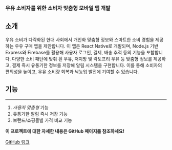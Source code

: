 ### 우유 소비자를 위한 소비자 맞춤형 모바일 앱 개발

## 소개
우유 소비가 다각화된 현대 사회에서 개인화 맞춤형 정보와 스마트한 소비 경험을 제공하는 우유 구매 앱을 제안합니다. 이 앱은 React Native로 개발되며, Node.js 기반 Express와 Firebase를 활용해 사용자 로그인, 결제, 배송 추적 등의 기능을 포함합니다. 다양한 소비 패턴에 맞춰 흰 우유, 저지방 및 락토프리 우유 등 맞춤형 정보를 제공하고, 결제 즉시 유통기한 정보를 저장해 알림 시스템을 구현합니다. 이를 통해 소비자의 편의성을 높이고, 우유 소비량 회복과 낙농업 발전에 기여할 수 있습니다.

## 기능
- - -
1. *사용자 맞춤형* 기능
2. 유통기한 알림 즉시 저장 기능
3. 브랜드/쇼핑몰별 가격 비교 기능


**이 프로젝트에 대한 자세한 내용은 GitHub 페이지를 참조하세요!**

[GitHub 링크](https://github.com/jhHa0320/ssu_osbd)
